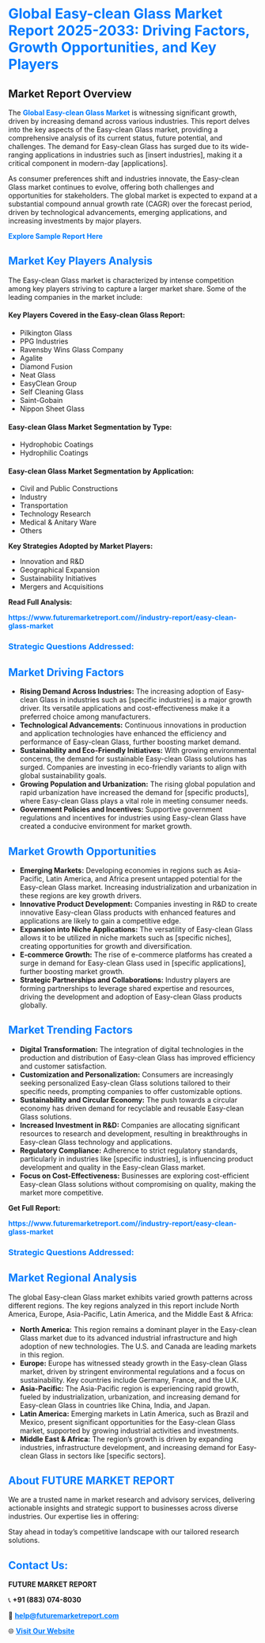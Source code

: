 <h1 style="color: #007BFF;">Global Easy-clean Glass Market Report 2025-2033: Driving Factors, Growth Opportunities, and Key Players</h1>

<section id="overview">
<h2>Market Report Overview</h2>
<p>The <a href="https://www.futuremarketreport.com//industry-report/easy-clean-glass-market" style="color: #007BFF; text-decoration: none;"><strong>Global Easy-clean Glass Market</strong></a> is witnessing significant growth, driven by increasing demand across various industries. This report delves into the key aspects of the Easy-clean Glass market, providing a comprehensive analysis of its current status, future potential, and challenges. The demand for Easy-clean Glass has surged due to its wide-ranging applications in industries such as [insert industries], making it a critical component in modern-day [applications].</p>
<p>As consumer preferences shift and industries innovate, the Easy-clean Glass market continues to evolve, offering both challenges and opportunities for stakeholders. The global market is expected to expand at a substantial compound annual growth rate (CAGR) over the forecast period, driven by technological advancements, emerging applications, and increasing investments by major players.</p>
</section>

<section id="overview">
<p><a href="https://www.futuremarketreport.com//request-sample/reportId=87097" style="color: #007BFF; text-decoration: none;"><strong>Explore Sample Report Here</strong></a></p>
</section>

<section id="key-players">
<h2 style="color: #007BFF;">Market Key Players Analysis</h2>
<p>The Easy-clean Glass market is characterized by intense competition among key players striving to capture a larger market share. Some of the leading companies in the market include:</p>
<h4>Key Players Covered in the Easy-clean Glass Report:</h4>
<ul><li>Pilkington Glass</li><li>PPG Industries</li><li>Ravensby Wins Glass Company</li><li>Agalite</li><li>Diamond Fusion</li><li>Neat Glass</li><li>EasyClean Group</li><li>Self Cleaning Glass</li><li>Saint-Gobain</li><li>Nippon Sheet Glass</li></ul>
<h4>Easy-clean Glass Market Segmentation by Type:</h4>
<ul><li>Hydrophobic Coatings</li><li>Hydrophilic Coatings</li></ul>

<h4>Easy-clean Glass Market Segmentation by Application:</h4>
<ul><li>Civil and Public Constructions</li><li>Industry</li><li>Transportation</li><li>Technology Research</li><li>Medical &amp; Anitary Ware</li><li>Others</li></ul>
<p><strong>Key Strategies Adopted by Market Players:</strong></p>
<ul>
<li>Innovation and R&D</li>
<li>Geographical Expansion</li>
<li>Sustainability Initiatives</li>
<li>Mergers and Acquisitions</li>
</ul>
</section>

<section>
<p><strong>Read Full Analysis: </strong></p><a href="https://www.futuremarketreport.com//industry-report/easy-clean-glass-market" style="color: #007BFF; text-decoration: none;"><strong>https://www.futuremarketreport.com//industry-report/easy-clean-glass-market</strong></a>
<h3 style="color: #007BFF;">Strategic Questions Addressed:</h3>
</section>

<section id="driving-factors">
<h2 style="color: #007BFF;">Market Driving Factors</h2>
<ul>
<li><strong>Rising Demand Across Industries:</strong> The increasing adoption of Easy-clean Glass in industries such as [specific industries] is a major growth driver. Its versatile applications and cost-effectiveness make it a preferred choice among manufacturers.</li>
<li><strong>Technological Advancements:</strong> Continuous innovations in production and application technologies have enhanced the efficiency and performance of Easy-clean Glass, further boosting market demand.</li>
<li><strong>Sustainability and Eco-Friendly Initiatives:</strong> With growing environmental concerns, the demand for sustainable Easy-clean Glass solutions has surged. Companies are investing in eco-friendly variants to align with global sustainability goals.</li>
<li><strong>Growing Population and Urbanization:</strong> The rising global population and rapid urbanization have increased the demand for [specific products], where Easy-clean Glass plays a vital role in meeting consumer needs.</li>
<li><strong>Government Policies and Incentives:</strong> Supportive government regulations and incentives for industries using Easy-clean Glass have created a conducive environment for market growth.</li>
</ul>
</section>

<section id="growth-opportunities">
<h2 style="color: #007BFF;">Market Growth Opportunities</h2>
<ul>
<li><strong>Emerging Markets:</strong> Developing economies in regions such as Asia-Pacific, Latin America, and Africa present untapped potential for the Easy-clean Glass market. Increasing industrialization and urbanization in these regions are key growth drivers.</li>
<li><strong>Innovative Product Development:</strong> Companies investing in R&D to create innovative Easy-clean Glass products with enhanced features and applications are likely to gain a competitive edge.</li>
<li><strong>Expansion into Niche Applications:</strong> The versatility of Easy-clean Glass allows it to be utilized in niche markets such as [specific niches], creating opportunities for growth and diversification.</li>
<li><strong>E-commerce Growth:</strong> The rise of e-commerce platforms has created a surge in demand for Easy-clean Glass used in [specific applications], further boosting market growth.</li>
<li><strong>Strategic Partnerships and Collaborations:</strong> Industry players are forming partnerships to leverage shared expertise and resources, driving the development and adoption of Easy-clean Glass products globally.</li>
</ul>
</section>

<section id="trending-factors">
<h2 style="color: #007BFF;">Market Trending Factors</h2>
<ul>
<li><strong>Digital Transformation:</strong> The integration of digital technologies in the production and distribution of Easy-clean Glass has improved efficiency and customer satisfaction.</li>
<li><strong>Customization and Personalization:</strong> Consumers are increasingly seeking personalized Easy-clean Glass solutions tailored to their specific needs, prompting companies to offer customizable options.</li>
<li><strong>Sustainability and Circular Economy:</strong> The push towards a circular economy has driven demand for recyclable and reusable Easy-clean Glass solutions.</li>
<li><strong>Increased Investment in R&D:</strong> Companies are allocating significant resources to research and development, resulting in breakthroughs in Easy-clean Glass technology and applications.</li>
<li><strong>Regulatory Compliance:</strong> Adherence to strict regulatory standards, particularly in industries like [specific industries], is influencing product development and quality in the Easy-clean Glass market.</li>
<li><strong>Focus on Cost-Effectiveness:</strong> Businesses are exploring cost-efficient Easy-clean Glass solutions without compromising on quality, making the market more competitive.</li>
</ul>
</section>

<section>
<p><strong>Get Full Report: </strong></p><a href="https://www.futuremarketreport.com//industry-report/easy-clean-glass-market" style="color: #007BFF; text-decoration: none;"><strong>https://www.futuremarketreport.com//industry-report/easy-clean-glass-market</strong></a>
<h3 style="color: #007BFF;">Strategic Questions Addressed:</h3>
</section>


<section id="regional-analysis">
<h2 style="color: #007BFF;">Market Regional Analysis</h2>
<p>The global Easy-clean Glass market exhibits varied growth patterns across different regions. The key regions analyzed in this report include North America, Europe, Asia-Pacific, Latin America, and the Middle East & Africa:</p>
<ul>
<li><strong>North America:</strong> This region remains a dominant player in the Easy-clean Glass market due to its advanced industrial infrastructure and high adoption of new technologies. The U.S. and Canada are leading markets in this region.</li>
<li><strong>Europe:</strong> Europe has witnessed steady growth in the Easy-clean Glass market, driven by stringent environmental regulations and a focus on sustainability. Key countries include Germany, France, and the U.K.</li>
<li><strong>Asia-Pacific:</strong> The Asia-Pacific region is experiencing rapid growth, fueled by industrialization, urbanization, and increasing demand for Easy-clean Glass in countries like China, India, and Japan.</li>
<li><strong>Latin America:</strong> Emerging markets in Latin America, such as Brazil and Mexico, present significant opportunities for the Easy-clean Glass market, supported by growing industrial activities and investments.</li>
<li><strong>Middle East & Africa:</strong> The region’s growth is driven by expanding industries, infrastructure development, and increasing demand for Easy-clean Glass in sectors like [specific sectors].</li>
</ul>
</section>

<footer>
<h2 style="color: #007BFF;">About FUTURE MARKET REPORT</h2>
<p>We are a trusted name in market research and advisory services, delivering actionable insights and strategic support to businesses across diverse industries. Our expertise lies in offering:</p>

<p>Stay ahead in today’s competitive landscape with our tailored research solutions.</p>

<h2 style="color: #007BFF;">Contact Us:</h2>
<p><strong>FUTURE MARKET REPORT</strong></p>
<p>📞 <strong>+91 (883) 074-8030</strong></p>
<p>📧 <strong><a href="mailto:help@futuremarketreport.com" style="color: #007BFF;">help@futuremarketreport.com</a></strong></p>
<p>🌐 <strong><a href="https://www.futuremarketreport.com/" style="color: #007BFF;">Visit Our Website</a></strong></p>
</footer>